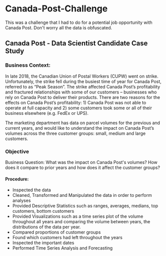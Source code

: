 # Canada-Post-Challenge
This was a challenge that I had to do for a potential job opportunity with Canada Post. 
Don't worry all the data is obfuscated.

## Canada Post - Data Scientist Candidate Case Study
### Business Context:
In late 2018, the Canadian Union of Postal Workers (CUPW) went on strike. Unfortunately, the strike fell during the busiest time of year for Canada Post, referred to as “Peak Season”. The strike affected Canada Post’s profitability and fractured relationships with some of our customers – businesses who rely on Canada Post to deliver their products. There are two reasons for the effects on Canada Post’s profitability: 1) Canada Post was not able to operate at full capacity and 2) some customers took some or all of their business elsewhere (e.g. FedEx or UPS).

The marketing department has data on parcel volumes for the previous and current years, and would like to understand the impact on Canada Post’s volumes across the three customer groups: small, medium and large customers.

### Objective
Business Question: What was the impact on Canada Post's volumes? How does it compare to prior years and how does it affect the customer groups?

#### Procedure:

- Inspected the data
- Cleaned, Transformed and Manipulated the data in order to perform analyses
- Provided Descriptive Statistics such as ranges, averages, medians, top customers, bottom customers
- Provided Visualizations such as a time series plot of the volume throughout all years and comparing the volume between years, the distributions of the data per year.
- Compared proportions of customer groups
- Found which customers had left throughout the years
- Inspected the important dates
- Performed Time Series Analysis and Forecasting
